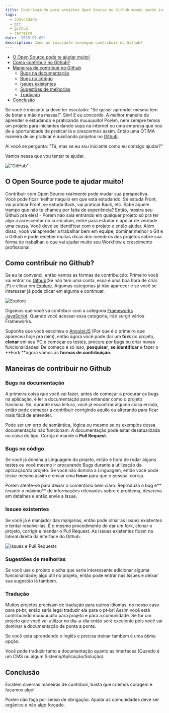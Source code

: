 ```yaml
---
title: Contribuindo para projetos Open Source no Github mesmo sendo iniciante
tags:
  - comunidade
  - git
  - github
  - carreira
date: '2015-02-09'
description: Como um iniciante consegue contribuir no Github?
---
```


<!-- vscode-markdown-toc -->
* [O Open Source pode te ajudar muito!](#OOpenSourcepodeteajudarmuito)
* [Como contribuir no Github?](#ComocontribuirnoGithub)
* [Maneiras de contribuir no Github](#ManeirasdecontribuirnoGithub)
	* [Bugs na documentação](#Bugsnadocumentao)
	* [Bugs no código](#Bugsnocdigo)
	* [Issues existentes](#Issuesexistentes)
	* [Sugestões de melhorias](#Sugestesdemelhorias)
	* [Tradução](#Traduo)
* [Conclusão](#Concluso)

<!-- vscode-markdown-toc-config
	numbering=false
	autoSave=true
	/vscode-markdown-toc-config -->
<!-- /vscode-markdown-toc -->


Se você é iniciante já deve ter escutado: "Se quiser aprender mesmo tem de botar a mão na massa!".
Sim! E eu concordo. A melhor maneira de aprender é estudando e praticando muuuuuito! Porém, nem sempre temos um projeto para iniciantes dando sopa na internet ou uma empresa que nos de a oportunidade de praticar lá e crescermos assim. Então uma ÓTIMA maneira de se praticar é auxiliando projetos no [Github](https://github.com/ "Github").

Ai você se pergunta: "Tá, mas se eu sou iniciante como eu consigo ajudar?"

Vamos nessa que vou tentar te ajudar.

!["GitHub"](/images/posts/github.gif)

## <a name='OOpenSourcepodeteajudarmuito'></a>O Open Source pode te ajudar muito!

Contribuir com Open Source realmente pode mudar sua perspectiva.
Você pode ficar melhor naquilo em que está estudando. Se estuda Front, vai praticar Front, se estuda Back, vai praticar Back, etc.
Sabe aquele trampo que não te chamou por falta de experiência? Então, mostra seu Github pra eles! - Porém não saia entrando em qualquer projeto só pra ter algo a acrescentar no curriculum, entre para estudar e apoiar de verdade uma causa. Você deve se identificar com o projeto e então ajudar.
Além disso, você vai aprender a trabalhar bem em equipe, dominar melhor o Git e o Github e pode receber muitas dicas dos membros dos projetos sobre sua forma de trabalhar, o que vai ajudar muito seu Workflow e crescimento profissional.

## <a name='ComocontribuirnoGithub'></a>Como contribuir no Github?

Se eu te convenci, então vamos as formas de contribuição:
Primeiro você vai entrar no [Github](https://github.com "Github")(Se não tem uma conta, essa é uma boa hora de criar. ;P) e clicar em [Explore](https://github.com/explore "Explore"). Algumas categorias já irão aparecer e se você se interessar já pode clicar em alguma e continuar.

![Explore](/images/posts/image32.gif)

Digamos que você vá contribuir com a categoria [Frameworks JavaScript](https://github.com/showcases/front-end-javascript-frameworks "Front-end JavaScript frameworks"). Quando você acessar essa categoria, irão surgir vários Frameworks.

Suponha que você escolheu o [AngularJS](https://github.com/angular/angular.js "AngularJS") (Por que é o primeiro que apareceu hoje pra mim), então agora você pode dar um **fork** no projeto, **clonar** em seu PC e começar os testes, procura por bugs ou criar novas funcionalidades!
De começo é só isso, **pesquisar**, **se identificar** e fazer o **Fork **agora vamos as **formas de contribuição**.



## <a name='ManeirasdecontribuirnoGithub'></a>Maneiras de contribuir no Github

### <a name='Bugsnadocumentao'></a>Bugs na documentação

A primeira coisa que você vai fazer, antes de começar a procurar os bugs na aplicação, é ler a documentação para entender como o projeto funciona. Se, durante essa leitura, você já encontrar alguma coisa errada, então pode começar a contribuir corrigindo aquilo ou alterando para ficar mais fácil de entender.

Pode ser um erro de semântica, lógica ou mesmo se os exemplos dessa documentação não funcionam. A documentação pode estar desatualizada ou coisa do tipo. Corrija e mande o **Pull Request.**

### <a name='Bugsnocdigo'></a>Bugs no código

Se você já domina a Linguagem do projeto, então é hora de rodar alguns testes ou você mesmo ir procurando Bugs durante a utilização da aplicação/do projeto.
Se você não domina a Linguagem, então você pode testar mesmo assim e enviar uma **Issue** para que o pessoal corrija.

Porém atente-se para deixar o comentário bem claro. Reproduza o bug e** levante o máximo** de informações relevantes sobre o problema, descreva em detalhes e então envie a Issue.

### <a name='Issuesexistentes'></a>Issues existentes

Se você já é manjador das manjarias, então pode olhar as Issues existentes e tentar resolve-las. É o mesmo procedimento de dar um fork, clonar o projeto, corrigir e mandar o Pull Request.
As Issues existentes ficam na lateral direita da interface do Github.

![Issues e Pull Requests](/images/posts/image31.gif)

### <a name='Sugestesdemelhorias'></a>Sugestões de melhorias

Se você usa o projeto e acha que seria interessante adicionar alguma funcionalidade; algo útil no projeto, então pode entrar nas Issues e deixar sua sugestão lá também.

### <a name='Traduo'></a>Tradução

Muitos projetos precisam de tradução para outros idiomas, no nosso caso para pt-br, então seria legal traduzir ela para o pt-br! Assim você está contribuindo muuuuuuito para projeto e para a comunidade. Se for um projeto que você vai utilizar no dia-a-dia então será excelente pois você vai dominar a documentação de ponta a ponta.

Se você está aprendendo o Inglês e precisa treinar também é uma ótima opção.

Você pode traduzir tanto a documentação quanto as interfaces (Quando é um CMS ou algum Sistema/Aplicação/Solução).

## <a name='Concluso'></a>Conclusão

Existem diversas maneiras de contribuir, basta que criemos coragem e façamos algo!

Porém não faça por senso de obrigação. Ajudar as comunidades deve ser orgânico e não algo forçado.
